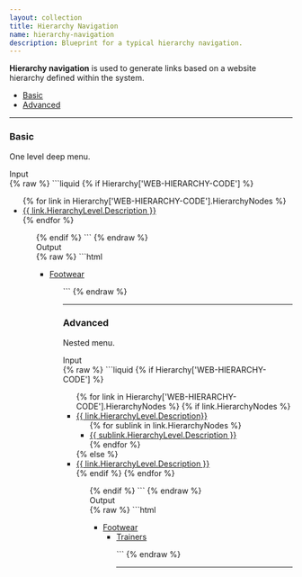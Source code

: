 ```yaml
---
layout: collection
title: Hierarchy Navigation
name: hierarchy-navigation
description: Blueprint for a typical hierarchy navigation.
---
```


**Hierarchy navigation** is used to generate links based on a website hierarchy defined within the system.

* [Basic](#basic)
* [Advanced](#advanced)

---

<a name="basic"></a>
### Basic
One level deep menu.

<div class="example-title">Input</div>
{% raw %}
```liquid
<!-- Check the website hierarchy exists -->
{% if Hierarchy['WEB-HIERARCHY-CODE'] %}
	<ul>
	<!-- Create a loop of all of the level one nodes -->
	{% for link in Hierarchy['WEB-HIERARCHY-CODE'].HierarchyNodes %}
		<!-- Output a link and the description for each node -->
		<li><a href="{{ link.NavigateUrl }}">{{ link.HierarchyLevel.Description }}</a></li>
	{% endfor %}
	<ul>
{% endif %}
```
{% endraw %}

<div class="example-title">Output</div>
{% raw %}
```html
<ul>
	<li><a href="/footwear">Footwear</a></li>
<ul>
```
{% endraw %}

---

<a name="advanced"></a>
### Advanced
Nested menu.

<div class="example-title">Input</div>
{% raw %}
```liquid
{% if Hierarchy['WEB-HIERARCHY-CODE'] %}
	<ul>
	{% for link in Hierarchy['WEB-HIERARCHY-CODE'].HierarchyNodes %}
		{% if link.HierarchyNodes %}
			<li><a href="{{ link.NavigateUrl }}">{{ link.HierarchyLevel.Description}}</a>
				<ul>
				<!-- Create a loop of all of the level two nodes -->
				{% for sublink in link.HierarchyNodes %}
					<!-- Output a link and the description for each node -->
					<li><a href="{{ sublink.NavigateUrl }}">{{ sublink.HierarchyLevel.Description }}</a></li>
				{% endfor %}
				</ul>
			</li>
			{% else %}
			<!-- Output a single level one link if it has no children -->
			<li><a href="{{ link.NavigateUrl }}">{{ link.HierarchyLevel.Description }}</a></li>
		{% endif %}
	{% endfor %}
	<ul>
{% endif %}
```
{% endraw %}

<div class="example-title">Output</div>
{% raw %}
```html
<ul>
	<li>
		<a href="/footwear">Footwear</a>
		<ul>
			<li><a href="/footwear/trainers">Trainers</a></li>
		</ul>
	</li>
<ul>
```
{% endraw %}

---